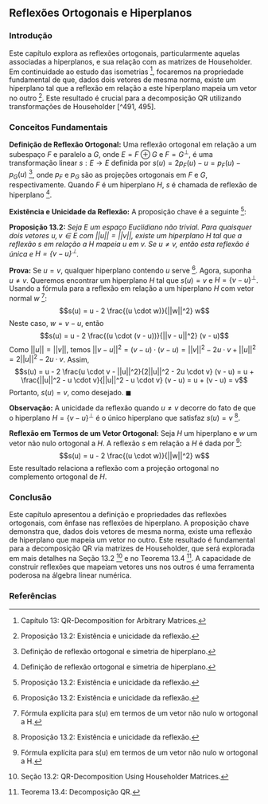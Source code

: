 ## Reflexões Ortogonais e Hiperplanos

### Introdução
Este capítulo explora as reflexões ortogonais, particularmente aquelas associadas a hiperplanos, e sua relação com as matrizes de Householder. Em continuidade ao estudo das isometrias [^491], focaremos na propriedade fundamental de que, dados dois vetores de mesma norma, existe um hiperplano tal que a reflexão em relação a este hiperplano mapeia um vetor no outro [^495]. Este resultado é crucial para a decomposição QR utilizando transformações de Householder [^491, 495].

### Conceitos Fundamentais

**Definição de Reflexão Ortogonal:** Uma reflexão ortogonal em relação a um subespaço $F$ e paralelo a $G$, onde $E = F \oplus G$ e $F = G^\perp$, é uma transformação linear $s: E \rightarrow E$ definida por $s(u) = 2p_F(u) - u = p_F(u) - p_G(u)$ [^492], onde $p_F$ e $p_G$ são as projeções ortogonais em $F$ e $G$, respectivamente. Quando $F$ é um hiperplano $H$, $s$ é chamada de reflexão de hiperplano [^492].

**Existência e Unicidade da Reflexão:** A proposição chave é a seguinte [^495]:

**Proposição 13.2:** *Seja $E$ um espaço Euclidiano não trivial. Para quaisquer dois vetores $u, v \in E$ com $||u|| = ||v||$, existe um hiperplano $H$ tal que a reflexão $s$ em relação a $H$ mapeia $u$ em $v$. Se $u \neq v$, então esta reflexão é única e $H = \{v - u\}^\perp$.*

**Prova:**
Se $u = v$, qualquer hiperplano contendo $u$ serve [^495]. Agora, suponha $u \neq v$. Queremos encontrar um hiperplano $H$ tal que $s(u) = v$ e $H = \{v - u\}^\perp$. Usando a fórmula para a reflexão em relação a um hiperplano $H$ com vetor normal $w$ [^494]:
$$s(u) = u - 2 \frac{(u \cdot w)}{||w||^2} w$$
Neste caso, $w = v - u$, então
$$s(u) = u - 2 \frac{(u \cdot (v - u))}{||v - u||^2} (v - u)$$
Como $||u|| = ||v||$, temos $||v - u||^2 = (v - u) \cdot (v - u) = ||v||^2 - 2u \cdot v + ||u||^2 = 2||u||^2 - 2u \cdot v$.
Assim,
$$s(u) = u - 2 \frac{u \cdot v - ||u||^2}{2||u||^2 - 2u \cdot v} (v - u) = u + \frac{||u||^2 - u \cdot v}{||u||^2 - u \cdot v} (v - u) = u + (v - u) = v$$
Portanto, $s(u) = v$, como desejado. $\blacksquare$

**Observação:** A unicidade da reflexão quando $u \neq v$ decorre do fato de que o hiperplano $H = \{v - u\}^\perp$ é o único hiperplano que satisfaz $s(u) = v$ [^495].

**Reflexão em Termos de um Vetor Ortogonal:** Seja $H$ um hiperplano e $w$ um vetor não nulo ortogonal a $H$. A reflexão $s$ em relação a $H$ é dada por [^494]:
$$s(u) = u - 2 \frac{(u \cdot w)}{||w||^2} w$$
Este resultado relaciona a reflexão com a projeção ortogonal no complemento ortogonal de $H$.

### Conclusão
Este capítulo apresentou a definição e propriedades das reflexões ortogonais, com ênfase nas reflexões de hiperplano. A proposição chave demonstra que, dados dois vetores de mesma norma, existe uma reflexão de hiperplano que mapeia um vetor no outro. Este resultado é fundamental para a decomposição QR via matrizes de Householder, que será explorada em mais detalhes na Seção 13.2 [^496] e no Teorema 13.4 [^500]. A capacidade de construir reflexões que mapeiam vetores uns nos outros é uma ferramenta poderosa na álgebra linear numérica.

### Referências
[^491]: Capítulo 13: QR-Decomposition for Arbitrary Matrices.
[^492]: Definição de reflexão ortogonal e simetria de hiperplano.
[^494]: Fórmula explícita para s(u) em termos de um vetor não nulo w ortogonal a H.
[^495]: Proposição 13.2: Existência e unicidade da reflexão.
[^496]: Seção 13.2: QR-Decomposition Using Householder Matrices.
[^500]: Teorema 13.4: Decomposição QR.
<!-- END -->